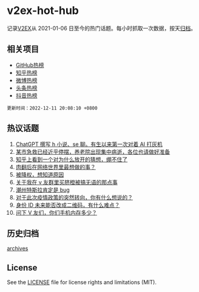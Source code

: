 # v2ex-hot-hub

 记录[V2EX](https://www.v2ex.com/)从 2021-01-06 日至今的热门话题。每小时抓取一次数据，按天[归档](archives)。
 
 ## 相关项目

- [GitHub热榜](https://github.com/lonnyzhang423/github-hot-hub)
- [知乎热榜](https://github.com/lonnyzhang423/zhihu-hot-hub)
- [微博热榜](https://github.com/lonnyzhang423/weibo-hot-hub)
- [头条热榜](https://github.com/lonnyzhang423/toutiao-hot-hub)
- [抖音热榜](https://github.com/lonnyzhang423/douyin-hot-hub)


 `更新时间：2022-12-11 20:08:10 +0800`

## 热议话题

1. [ChatGPT 撰写 h 小说、se 聊。有生以来第一次对着 AI 打灰机](https://www.v2ex.com/t/901653)
1. [某市急救已经近乎停摆，养老院出现集中病逝，各位也请做好准备](https://www.v2ex.com/t/901697)
1. [知乎上看到一个对为什么放开的猜想，绷不住了](https://www.v2ex.com/t/901686)
1. [肉翻后在网络世界里最想做的事？](https://www.v2ex.com/t/901626)
1. [被降权，想知道原因](https://www.v2ex.com/t/901675)
1. [关于我在 v 友群里买脐橙被搞无语的那点事](https://www.v2ex.com/t/901685)
1. [潮州特斯拉肯定是 bug](https://www.v2ex.com/t/901595)
1. [对于此次疫情政策的突然转向，你有什么想说的？](https://www.v2ex.com/t/901743)
1. [身份 ID 未来能否改成二维码，有什么难点？](https://www.v2ex.com/t/901663)
1. [问下 V 友们，你们手机内存多少？](https://www.v2ex.com/t/901660)

## 历史归档

[archives](archives)

## License

See the [LICENSE](LICENSE) file for license rights and limitations (MIT).
